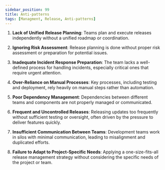```yaml
---
sidebar_position: 99
title: Anti-patterns 
tags: [Managment, Release, Anti-patterns]
---
```


1. **Lack of Unified Release Planning**: Teams plan and execute releases independently without a unified roadmap or coordination.

2. **Ignoring Risk Assessment**: Release planning is done without proper risk assessment or preparation for potential issues.

3. **Inadequate Incident Response Preparation**: The team lacks a well-defined process for handling incidents, especially critical ones that require urgent attention.

4. **Over-Reliance on Manual Processes**: Key processes, including testing and deployment, rely heavily on manual steps rather than automation.

5. **Poor Dependency Management**: Dependencies between different teams and components are not properly managed or communicated.

6. **Frequent and Uncontrolled Releases**: Releasing updates too frequently without sufficient testing or oversight, often driven by the pressure to deliver features quickly.

7. **Insufficient Communication Between Teams**: Development teams work in silos with minimal communication, leading to misalignment and duplicated efforts.

8. **Failure to Adapt to Project-Specific Needs**: Applying a one-size-fits-all release management strategy without considering the specific needs of the project or team.
